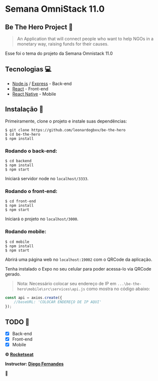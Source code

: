 # Semana OmniStack 11.0

## Be The Hero Project 🦸‍

> An Application that will connect people who want to help NGOs in a monetary way, raising funds for their causes.

Esse foi o tema do projeto da Semana Omnistack 11.0

## Tecnologias 💻
- [Node.js](https://nodejs.org/en/) / [Express](https://expressjs.com/) - Back-end
- [React](https://reactjs.org/) - Front-end
- [React Native](https://reactnative.dev/) - Mobile

## Instalação 🔧
Primeiramente, clone o projeto e instale suas dependências:

```
$ git clone https://github.com/leonardogbxv/be-the-hero
$ cd be-the-hero
$ npm install
```

### Rodando o back-end:

```
$ cd backend
$ npm install
$ npm start
```

Iniciará servidor node no ```localhost/3333```.

### Rodando o front-end:

```
$ cd front-end
$ npm install
$ npm start
```

Iniciará o projeto no ```localhost/3000```.

### Rodando mobile:

```
$ cd mobile
$ npm install
$ npm start
```

Abrirá uma página web no ```localhost:19002``` com o QRCode da aplicação.

Tenha instalado o Expo no seu celular para poder acessa-lo via QRCode gerado.

> Nota: Necessário colocar seu endereço de IP em ```...\be-the-hero\mobile\src\services\api.js``` como mostra no código abaixo:
```javascript
const api = axios.create({
    //baseURL: 'COLOCAR ENDEREÇO DE IP AQUI'
});
```

## TODO 📑

- [x] Back-end
- [x] Front-end
- [x] Mobile

**&copy; [Rocketseat](https://rocketseat.com.br/)** 

**Instructor: [Diego Fernandes](https://github.com/diego3g)**

🚀
